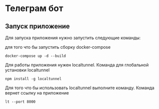 <h1>Телеграм бот</h1>
<h2>Запуск приложение</h2>
<p>Для запуска приложения нужно запустить следующие команды: </p>
<p>для того что бы запустить сборку docker-compose</p>
<code>docker-compose up -d --build</code><br>
<p>Для работы приложения нужен localtunnel. Команда для глобальной установки localtunnel </p>
<code>npm install -g localtunnel</code><br>
<p>Для того что бы использовать localtunnel выполните команду. Команда вернет ссылку на приложение</p>
<code>lt --port 8000</code>

